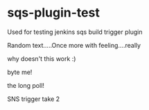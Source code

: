 sqs-plugin-test
===============

Used for testing jenkins sqs build trigger plugin

Random text.....Once more with feeling....really

why doesn't this work :)

byte me!

the long poll!

SNS trigger take 2